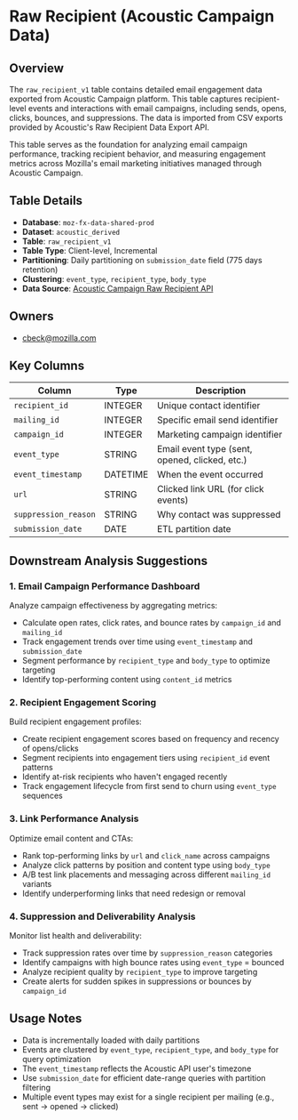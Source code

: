 # Raw Recipient (Acoustic Campaign Data)

## Overview

The `raw_recipient_v1` table contains detailed email engagement data exported from Acoustic Campaign platform. This table captures recipient-level events and interactions with email campaigns, including sends, opens, clicks, bounces, and suppressions. The data is imported from CSV exports provided by Acoustic's Raw Recipient Data Export API.

This table serves as the foundation for analyzing email campaign performance, tracking recipient behavior, and measuring engagement metrics across Mozilla's email marketing initiatives managed through Acoustic Campaign.

## Table Details

- **Database**: `moz-fx-data-shared-prod`
- **Dataset**: `acoustic_derived`
- **Table**: `raw_recipient_v1`
- **Table Type**: Client-level, Incremental
- **Partitioning**: Daily partitioning on `submission_date` field (775 days retention)
- **Clustering**: `event_type`, `recipient_type`, `body_type`
- **Data Source**: [Acoustic Campaign Raw Recipient API](https://developer.goacoustic.com/acoustic-campaign/reference/rawrecipientdataexport)

## Owners

- cbeck@mozilla.com

## Key Columns

| Column | Type | Description |
|--------|------|-------------|
| `recipient_id` | INTEGER | Unique contact identifier |
| `mailing_id` | INTEGER | Specific email send identifier |
| `campaign_id` | INTEGER | Marketing campaign identifier |
| `event_type` | STRING | Email event type (sent, opened, clicked, etc.) |
| `event_timestamp` | DATETIME | When the event occurred |
| `url` | STRING | Clicked link URL (for click events) |
| `suppression_reason` | STRING | Why contact was suppressed |
| `submission_date` | DATE | ETL partition date |

## Downstream Analysis Suggestions

### 1. Email Campaign Performance Dashboard
Analyze campaign effectiveness by aggregating metrics:
- Calculate open rates, click rates, and bounce rates by `campaign_id` and `mailing_id`
- Track engagement trends over time using `event_timestamp` and `submission_date`
- Segment performance by `recipient_type` and `body_type` to optimize targeting
- Identify top-performing content using `content_id` metrics

### 2. Recipient Engagement Scoring
Build recipient engagement profiles:
- Create recipient engagement scores based on frequency and recency of opens/clicks
- Segment recipients into engagement tiers using `recipient_id` event patterns
- Identify at-risk recipients who haven't engaged recently
- Track engagement lifecycle from first send to churn using `event_type` sequences

### 3. Link Performance Analysis
Optimize email content and CTAs:
- Rank top-performing links by `url` and `click_name` across campaigns
- Analyze click patterns by position and content type using `body_type`
- A/B test link placements and messaging across different `mailing_id` variants
- Identify underperforming links that need redesign or removal

### 4. Suppression and Deliverability Analysis
Monitor list health and deliverability:
- Track suppression rates over time by `suppression_reason` categories
- Identify campaigns with high bounce rates using `event_type` = bounced
- Analyze recipient quality by `recipient_type` to improve targeting
- Create alerts for sudden spikes in suppressions or bounces by `campaign_id`

## Usage Notes

- Data is incrementally loaded with daily partitions
- Events are clustered by `event_type`, `recipient_type`, and `body_type` for query optimization
- The `event_timestamp` reflects the Acoustic API user's timezone
- Use `submission_date` for efficient date-range queries with partition filtering
- Multiple event types may exist for a single recipient per mailing (e.g., sent → opened → clicked)
